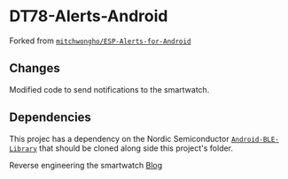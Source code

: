 # DT78-Alerts-Android

Forked from [`mitchwongho/ESP-Alerts-for-Android`](https://github.com/mitchwongho/ESP-Alerts-for-Android)

## Changes

Modified code to send notifications to the smartwatch. 

## Dependencies

This projec has a dependency on the Nordic Semiconductor [`Android-BLE-Library`](https://github.com/NordicSemiconductor/Android-BLE-Library/tree/6011e63816b792505b68d78b1c32b572a8f056e3) that should be cloned along side this project's folder.


Reverse engineering the smartwatch [Blog](http://www.biego.tech/dt78)
